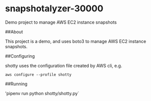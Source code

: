 # snapshotalyzer-30000
Demo project to manage AWS EC2 instance snapshots

##About

This project is a demo, and uses boto3 to manage AWS EC2 instance snapshots.

##Configuring

shotty uses the configuration file created by AWS cli, e.g.

`aws configure --profile shotty`

##Running

'pipenv run python shotty/shotty.py` 
